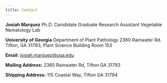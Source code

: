```yaml
---
title: Contact
---
```


**Josiah Marquez**
Ph.D. Canididate
Graduate Research Assistant
Vegetable Nematology Lab

**University of Georgia**
Department of Plant Pathology
2360 Rainwater Rd. Tifton, GA 31793,
Plant Science Building Room 153

**Email:** josiah.marquez@uga.edu

**Mailing Address:** 2360 Rainwater Rd, Tifton GA 31793

**Shipping Address:** 115 Coastal Way, Tifton GA 31794
